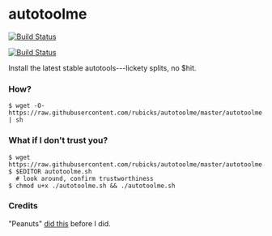 # autotoolme

[![Build Status](https://travis-ci.org/rubicks/autotoolme.svg?branch=master)](https://travis-ci.org/rubicks/autotoolme)

[![Build Status](https://drone.io/github.com/rubicks/autotoolme/status.png)](https://drone.io/github.com/rubicks/autotoolme/latest)

Install the latest stable autotools---lickety splits, no $hit.

### How?

    $ wget -O- https://raw.githubusercontent.com/rubicks/autotoolme/master/autotoolme.sh | sh

### What if I don't trust you?

    $ wget https://raw.githubusercontent.com/rubicks/autotoolme/master/autotoolme.sh
    $ $EDITOR autotoolme.sh
      # look around, confirm trustworthiness
    $ chmod u+x ./autotoolme.sh && ./autotoolme.sh

### Credits
"Peanuts" [did this](http://munchpress.com/installing-autoconf-automake-libtool-on-mac-osx-mountain-lion/) before I did.
